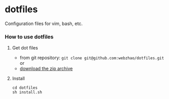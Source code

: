 dotfiles
========

Configuration files for vim, bash, etc.

### How to use dotfiles

1. Get dot files
    * from git repository: `git clone git@github.com:webzhao/dotfiles.git` or
    * [download the zip archive](https://github.com/webzhao/dotfiles/archive/master.zip)

2. Install

   ```
   cd dotfiles
   sh install.sh
   ```
